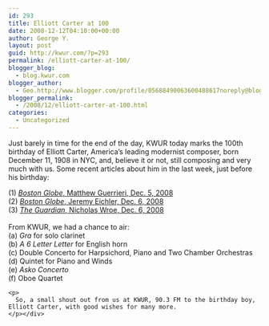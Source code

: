 ```yaml
---
id: 293
title: Elliott Carter at 100
date: 2008-12-12T04:10:00+00:00
author: George Y.
layout: post
guid: http://kwur.com/?p=293
permalink: /elliott-carter-at-100/
blogger_blog:
  - blog.kwur.com
blogger_author:
  - Geo.http://www.blogger.com/profile/05688490063600488617noreply@blogger.com
blogger_permalink:
  - /2008/12/elliott-carter-at-100.html
categories:
  - Uncategorized
---
```

<div class="pf-content">
  <p>
    Just barely in time for the end of the day, KWUR today marks the 100th birthday of Elliott Carter, America&#8217;s leading modernist composer, born December 11, 1908 in NYC, and, believe it or not, still composing and very much with us. Some recent articles about him in the last week, just before his birthday:
  </p>
  
  <p>
    (1) <a href="http://www.boston.com/ae/music/articles/2008/12/05/the_composer_in_cambridge_carter_looks_back/"><span style="font-style: italic;">Boston Globe</span>, <span id="byline">Matthew Guerrieri, Dec. 5, 2008</a><br />(2) <a href="http://www.boston.com/ae/music/articles/2008/12/06/the_full_breadth_of_carter/"><span style="font-style: italic;">Boston Globe</span>, Jeremy Eichler, Dec. 6, 2008</a><br />(3) <a href="http://www.guardian.co.uk/music/2008/dec/06/elliott-carter-classical-music"><span style="font-style: italic;">The Guardian</span>, Nicholas Wroe, Dec. 6, 2008</a><br /></span><br />From KWUR, we had a chance to air:<br />(a) <span style="font-style: italic;">Gra</span> for solo clarinet<br />(b) <span style="font-style: italic;">A 6 Letter Letter</span> for English horn<br />(c) Double Concerto for Harpsichord, Piano and Two Chamber Orchestras<br />(d) Quintet for Piano and Winds<br />(e) <span style="font-style: italic;">Asko Concerto</span><br />(f) Oboe Quartet</p> 
    
    <p>
      So, a small shout out from us at KWUR, 90.3 FM to the birthday boy, Elliott Carter, with good wishes for many more.
    </p></div>